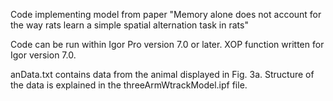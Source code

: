 Code implementing model from paper "Memory alone does not account for the way rats learn a simple spatial alternation task in rats"

Code can be run within Igor Pro version 7.0 or later. XOP function written for Igor version 7.0.

anData.txt contains data from the animal displayed in Fig. 3a. Structure of the data is explained in the threeArmWtrackModel.ipf file.
